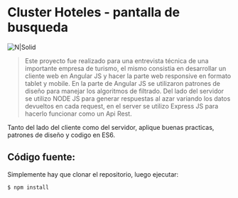 # Cluster Hoteles - pantalla de busqueda
![N|Solid](http://www.damiancipolat.com/editor_docs/adjuntos/1493083707_hotel_resu_desktop.png)

>Este proyecto fue realizado para una entrevista técnica de una importante empresa de turismo, el mismo consistia en desarrollar un cliente web en Angular JS y hacer la parte web responsive en formato tablet y mobile. En la parte de Angular JS se utilizaron patrones de diseño para manejar los algoritmos de filtrado.
Del lado del servidor se utilizo NODE JS para generar respuestas al azar variando los datos devueltos en cada request, en el server se utilizo Express JS para hacerlo funcionar como un Api Rest. 

Tanto del lado del cliente como del servidor, aplique buenas practicas, patrones de diseño y codigo en ES6.

## Código fuente:
Simplemente hay que clonar el repositorio, luego ejecutar:
```sh
$ npm install
```
